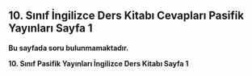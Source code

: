 ## 10. Sınıf İngilizce Ders Kitabı Cevapları Pasifik Yayınları Sayfa 1

**Bu sayfada soru bulunmamaktadır.**

**10. Sınıf Pasifik Yayınları İngilizce Ders Kitabı Sayfa 1**